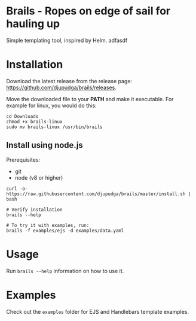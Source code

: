 # Brails - Ropes on edge of sail for hauling up

Simple templating tool, inspired by Helm. adfasdf

# Installation

Download the latest release from the release page:
https://github.com/djupudga/brails/releases.

Move the downloaded file to your **PATH** and make it executable. For example
for linux, you would do this:

```shell
cd Downloads
chmod +x brails-linux
sudo mv brails-linux /usr/bin/brails
```

## Install using node.js

Prerequisites:

- git
- node (v8 or higher)

```
curl -o- https://raw.githubusercontent.com/djupudga/brails/master/install.sh | bash

# Verify installation
brails --help

# To try it with examples, run:
brails -f examples/ejs -d examples/data.yaml
```

# Usage

Run `brails --help` information on how to use it.

# Examples

Check out the `examples` folder for EJS and Handlebars template examples.
